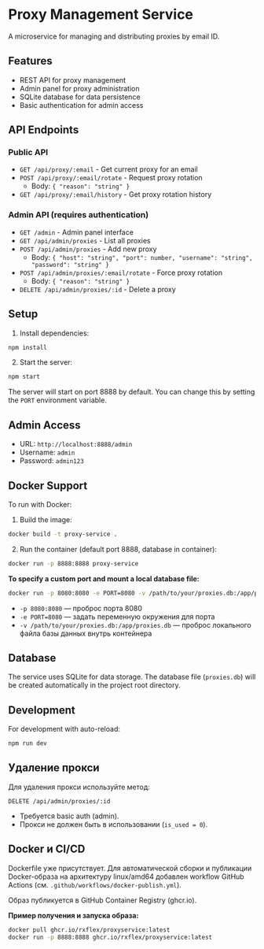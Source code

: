 # Proxy Management Service

A microservice for managing and distributing proxies by email ID.

## Features

- REST API for proxy management
- Admin panel for proxy administration
- SQLite database for data persistence
- Basic authentication for admin access

## API Endpoints

### Public API

- `GET /api/proxy/:email` - Get current proxy for an email
- `POST /api/proxy/:email/rotate` - Request proxy rotation
  - Body: `{ "reason": "string" }`
- `GET /api/proxy/:email/history` - Get proxy rotation history

### Admin API (requires authentication)

- `GET /admin` - Admin panel interface
- `GET /api/admin/proxies` - List all proxies
- `POST /api/admin/proxies` - Add new proxy
  - Body: `{ "host": "string", "port": number, "username": "string", "password": "string" }`
- `POST /api/admin/proxies/:email/rotate` - Force proxy rotation
  - Body: `{ "reason": "string" }`
- `DELETE /api/admin/proxies/:id` - Delete a proxy

## Setup

1. Install dependencies:
```bash
npm install
```

2. Start the server:
```bash
npm start
```

The server will start on port 8888 by default. You can change this by setting the `PORT` environment variable.

## Admin Access

- URL: `http://localhost:8888/admin`
- Username: `admin`
- Password: `admin123`

## Docker Support

To run with Docker:

1. Build the image:
```bash
docker build -t proxy-service .
```

2. Run the container (default port 8888, database in container):
```bash
docker run -p 8888:8888 proxy-service
```

**To specify a custom port and mount a local database file:**
```bash
docker run -p 8080:8080 -e PORT=8080 -v /path/to/your/proxies.db:/app/proxies.db proxy-service
```
- `-p 8080:8080` — проброс порта 8080
- `-e PORT=8080` — задать переменную окружения для порта
- `-v /path/to/your/proxies.db:/app/proxies.db` — проброс локального файла базы данных внутрь контейнера

## Database

The service uses SQLite for data storage. The database file (`proxies.db`) will be created automatically in the project root directory.

## Development

For development with auto-reload:
```bash
npm run dev
```

## Удаление прокси

Для удаления прокси используйте метод:

```
DELETE /api/admin/proxies/:id
```

- Требуется basic auth (admin).
- Прокси не должен быть в использовании (`is_used = 0`).

## Docker и CI/CD

Dockerfile уже присутствует. Для автоматической сборки и публикации Docker-образа на архитектуру linux/amd64 добавлен workflow GitHub Actions (см. `.github/workflows/docker-publish.yml`).

Образ публикуется в GitHub Container Registry (ghcr.io).

**Пример получения и запуска образа:**
```bash
docker pull ghcr.io/rxflex/proxyservice:latest
docker run -p 8888:8888 ghcr.io/rxflex/proxyservice:latest
